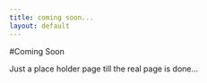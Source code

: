 ```yaml
---
title: coming soon...
layout: default
---
```


#Coming Soon

Just a place holder page till the real page is done...